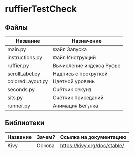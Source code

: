 # ruffierTestCheck
## Файлы
Название        | Назначение
----------------|-------------------------
main.py         | Файл Запуска
instructions.py | Файл Инструкций
ruffier.py      | Вычисление индекса Руфье
scrollLabel.py  | Надпись с прокруткой
coloredLayout.py| Цветной уровень
seconds.py      | Счётчик секунд
sits.py         | Счётчик приседаний
runner.py       | Анимация Бегунка
## Библиотеки
Название        | Зачем? | Ссылка на документацию
----------------|--------|-----------------------
Kivy            | Основа | https://kivy.org/doc/stable/
